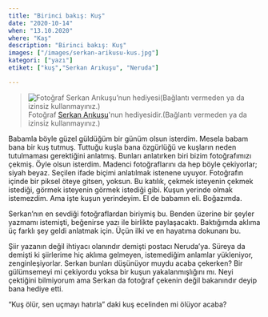 ```yaml
---
title: "Birinci bakış: Kuş"
date: "2020-10-14"
when: "13.10.2020"
where: "Kaş"
description: "Birinci bakış: Kuş"
images: ["/images/serkan-arikusu-kus.jpg"]
kategori: ["yazı"]
etiket: ["kuş","Serkan Arıkuşu", "Neruda"]

---
```


>![Fotoğraf Serkan Arıkuşu’nun hediyesi(Bağlantı vermeden ya da izinsiz kullanmayınız.)](/images/serkan-arikusu-kus.jpg) Fotoğraf [Serkan Arıkuşu](https://www.instagram.com/arikusu)'nun hediyesidir.(Bağlantı vermeden ya da izinsiz kullanmayınız.)

Babamla böyle güzel güldüğüm bir günüm olsun isterdim. Mesela babam bana bir kuş tutmuş. Tuttuğu kuşla bana özgürlüğü ve kuşların neden tutulmaması gerektiğini anlatmış. Bunları anlatırken biri bizim fotoğrafımızı çekmiş. Öyle olsun isterdim. Madenci fotoğraflarını da hep böyle çekiyorlar; siyah beyaz. Seçilen ifade biçimi anlatılmak istenene uyuyor. Fotoğrafın içinde bir piksel öteye gitsen, yoksun. Bu katılık, çekmek isteyenin çekmek istediği, görmek isteyenin görmek istediği gibi. Kuşun yerinde olmak istemezdim. Ama işte kuşun yerindeyim. El de babamın eli. Boğazımda.

<!--more-->

Serkan’nın en sevdiği fotoğraflardan biriymiş bu. Benden üzerine bir şeyler yazmamı istemişti, beğenirse yazı ile birlikte paylaşacaktı. Baktığımda aklıma üç farklı şey geldi anlatmak için. Üçün ilki ve en hayatıma dokunanı bu.   

Şiir yazanın değil ihtiyacı olanındır demişti postacı Neruda’ya. Süreya da demişti ki şiirlerime hiç aklıma gelmeyen, istemediğim anlamlar yükleniyor, zenginleşiyorlar. Serkan bunları düşünüyor muydu acaba çekerken? Bir gülümsemeyi mi çekiyordu yoksa bir kuşun yakalanmışlığını mı. Neyi çektiğini bilmiyorum ama Serkan da fotoğraf çekenin değil bakanındır deyip bana hediye etti.  

“Kuş ölür, sen uçmayı hatırla” daki kuş ecelinden mi ölüyor acaba?  
